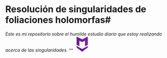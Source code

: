 # Resolución de singularidades de foliaciones holomorfas#
_Este es mi repositorio sobre el humilde estudio diario que estoy realizando acerca de las singularidades._ ^^
![alt text][logo]

[logo]: https://github.com/adam-p/markdown-here/raw/master/src/common/images/icon48.png "Logo Title Text 2"
